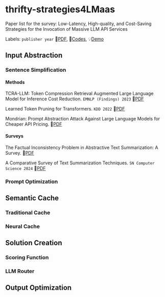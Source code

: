 # thrifty-strategies4LMaas
Paper list for the survey: Low-Latency, High-quality, and Cost-Saving Strategies for the Invocation of Massive LLM API Services

Labels: `publisher year` 📄[PDF](), 🔗[Codes](), 💡[Demo]()

## Input Abstraction
### Sentence Simplification
#### Methods
TCRA-LLM: Token Compression Retrieval Augmented Large Language Model for Inference Cost Reduction. `EMNLP (Findings) 2023`  📄[PDF](https://aclanthology.org/2023.findings-emnlp.655.pdf)

Learned Token Pruning for Transformers. `KDD 2022` 📄[PDF](https://dl.acm.org/doi/10.1145/3534678.3539260)

Mondrian: Prompt Abstraction Attack Against Large Language Models for Cheaper API Pricing. 📄[PDF](https://arxiv.org/pdf/2308.03558.pdf)
#### Surveys
The Factual Inconsistency Problem in Abstractive Text Summarization: A Survey. 📄[PDF](https://arxiv.org/pdf/2104.14839.pdf)

A Comparative Survey of Text Summarization Techniques. `SN Computer Science 2024`  📄[PDF](https://link.springer.com/article/10.1007/s42979-023-02343-6)

### Prompt Optimization

## Semantic Cache
### Traditional Cache

### Neural Cache



## Solution Creation
### Scoring Function
### LLM Router

## Output Optimization
